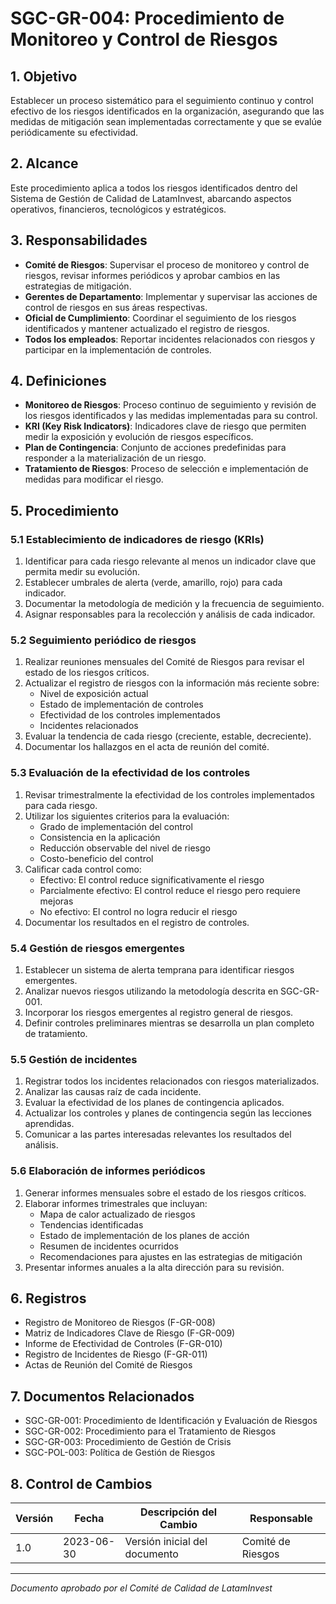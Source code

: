 # SGC-GR-004: Procedimiento de Monitoreo y Control de Riesgos

## 1. Objetivo

Establecer un proceso sistemático para el seguimiento continuo y control efectivo de los riesgos identificados en la organización, asegurando que las medidas de mitigación sean implementadas correctamente y que se evalúe periódicamente su efectividad.

## 2. Alcance

Este procedimiento aplica a todos los riesgos identificados dentro del Sistema de Gestión de Calidad de LatamInvest, abarcando aspectos operativos, financieros, tecnológicos y estratégicos.

## 3. Responsabilidades

- **Comité de Riesgos**: Supervisar el proceso de monitoreo y control de riesgos, revisar informes periódicos y aprobar cambios en las estrategias de mitigación.
- **Gerentes de Departamento**: Implementar y supervisar las acciones de control de riesgos en sus áreas respectivas.
- **Oficial de Cumplimiento**: Coordinar el seguimiento de los riesgos identificados y mantener actualizado el registro de riesgos.
- **Todos los empleados**: Reportar incidentes relacionados con riesgos y participar en la implementación de controles.

## 4. Definiciones

- **Monitoreo de Riesgos**: Proceso continuo de seguimiento y revisión de los riesgos identificados y las medidas implementadas para su control.
- **KRI (Key Risk Indicators)**: Indicadores clave de riesgo que permiten medir la exposición y evolución de riesgos específicos.
- **Plan de Contingencia**: Conjunto de acciones predefinidas para responder a la materialización de un riesgo.
- **Tratamiento de Riesgos**: Proceso de selección e implementación de medidas para modificar el riesgo.

## 5. Procedimiento

### 5.1 Establecimiento de indicadores de riesgo (KRIs)

1. Identificar para cada riesgo relevante al menos un indicador clave que permita medir su evolución.
2. Establecer umbrales de alerta (verde, amarillo, rojo) para cada indicador.
3. Documentar la metodología de medición y la frecuencia de seguimiento.
4. Asignar responsables para la recolección y análisis de cada indicador.

### 5.2 Seguimiento periódico de riesgos

1. Realizar reuniones mensuales del Comité de Riesgos para revisar el estado de los riesgos críticos.
2. Actualizar el registro de riesgos con la información más reciente sobre:
   - Nivel de exposición actual
   - Estado de implementación de controles
   - Efectividad de los controles implementados
   - Incidentes relacionados
3. Evaluar la tendencia de cada riesgo (creciente, estable, decreciente).
4. Documentar los hallazgos en el acta de reunión del comité.

### 5.3 Evaluación de la efectividad de los controles

1. Revisar trimestralmente la efectividad de los controles implementados para cada riesgo.
2. Utilizar los siguientes criterios para la evaluación:
   - Grado de implementación del control
   - Consistencia en la aplicación
   - Reducción observable del nivel de riesgo
   - Costo-beneficio del control
3. Calificar cada control como:
   - Efectivo: El control reduce significativamente el riesgo
   - Parcialmente efectivo: El control reduce el riesgo pero requiere mejoras
   - No efectivo: El control no logra reducir el riesgo
4. Documentar los resultados en el registro de controles.

### 5.4 Gestión de riesgos emergentes

1. Establecer un sistema de alerta temprana para identificar riesgos emergentes.
2. Analizar nuevos riesgos utilizando la metodología descrita en SGC-GR-001.
3. Incorporar los riesgos emergentes al registro general de riesgos.
4. Definir controles preliminares mientras se desarrolla un plan completo de tratamiento.

### 5.5 Gestión de incidentes

1. Registrar todos los incidentes relacionados con riesgos materializados.
2. Analizar las causas raíz de cada incidente.
3. Evaluar la efectividad de los planes de contingencia aplicados.
4. Actualizar los controles y planes de contingencia según las lecciones aprendidas.
5. Comunicar a las partes interesadas relevantes los resultados del análisis.

### 5.6 Elaboración de informes periódicos

1. Generar informes mensuales sobre el estado de los riesgos críticos.
2. Elaborar informes trimestrales que incluyan:
   - Mapa de calor actualizado de riesgos
   - Tendencias identificadas
   - Estado de implementación de los planes de acción
   - Resumen de incidentes ocurridos
   - Recomendaciones para ajustes en las estrategias de mitigación
3. Presentar informes anuales a la alta dirección para su revisión.

## 6. Registros

- Registro de Monitoreo de Riesgos (F-GR-008)
- Matriz de Indicadores Clave de Riesgo (F-GR-009)
- Informe de Efectividad de Controles (F-GR-010)
- Registro de Incidentes de Riesgo (F-GR-011)
- Actas de Reunión del Comité de Riesgos

## 7. Documentos Relacionados

- SGC-GR-001: Procedimiento de Identificación y Evaluación de Riesgos
- SGC-GR-002: Procedimiento para el Tratamiento de Riesgos
- SGC-GR-003: Procedimiento de Gestión de Crisis
- SGC-POL-003: Política de Gestión de Riesgos

## 8. Control de Cambios

| Versión | Fecha | Descripción del Cambio | Responsable |
|---------|-------|------------------------|-------------|
| 1.0 | 2023-06-30 | Versión inicial del documento | Comité de Riesgos |

---

*Documento aprobado por el Comité de Calidad de LatamInvest* 